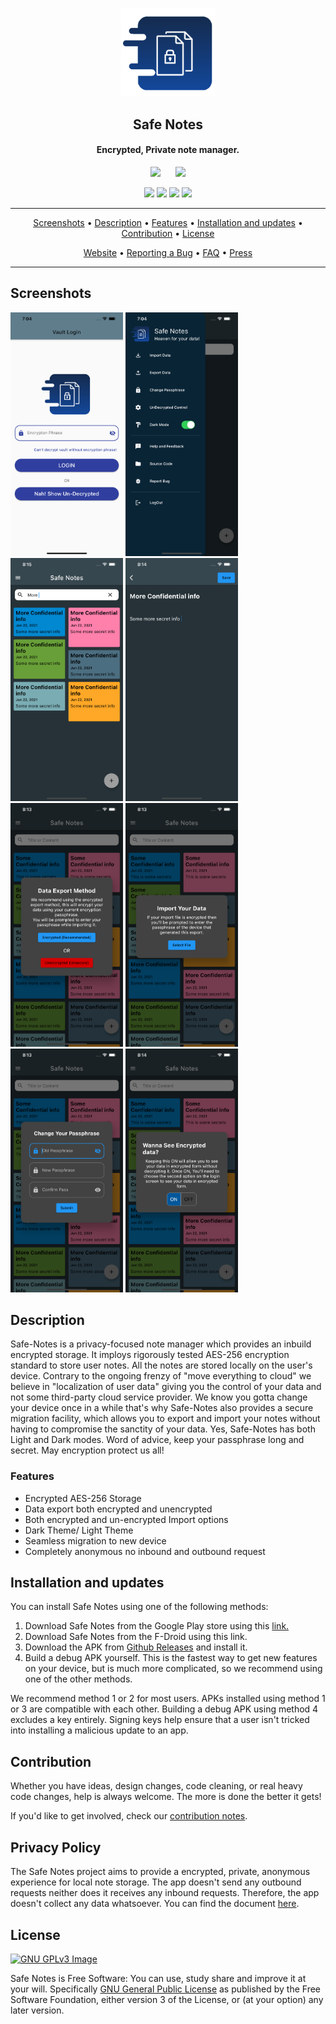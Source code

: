 <p align="center"><a href="https://github.com/keshav-space/safe_notes"><img src="assets/splash.png" width="150"></a></p> 
<h2 align="center"><b>Safe Notes</b></h2>
<h4 align="center">Encrypted, Private note manager.</h4>

<p align="center"><a href="https://play.google.com/store/apps/details?id=com.trisven.safenotes"><img src="https://raw.githubusercontent.com/keshav-space/safe_notes/main/assets/get-it-on-google-play-badge.png" height='65px' ></a>&nbsp;&nbsp;&nbsp;&nbsp;&nbsp;&nbsp;<a href="f-droid url"><img src="https://raw.githubusercontent.com/keshav-space/safe_notes/main/assets/get-it-on-f-droid-badge.png" height='65px'></a></p>

<p align="center">
<a href="https://github.com/keshav-space/safe_notes/releases" alt="GitHub release"><img src="https://img.shields.io/github/v/release/keshav-space/safe_notes" ></a>
<a href="https://www.gnu.org/licenses/gpl-3.0" alt="License: GPLv3"><img src="https://img.shields.io/badge/License-GPL%20v3-blue.svg"></a>
<a href="https://github.com/keshav-space/safe_notes/actions/" alt="Build Status"><img src="https://github.com/keshav-space/safe_notes/actions/workflows/flutter-ci.yml/badge.svg"></a>
<a href="https://matrix.to/#/#safenotes:matrix.org" alt="IRC channel: #newpipe"><img src="https://img.shields.io/matrix/safenotes:matrix.org"></a>

</p>
<hr>
<p align="center"><a href="#screenshots">Screenshots</a> &bull; <a href="#description">Description</a> &bull; <a href="#features">Features</a> &bull; <a href="#installation-and-updates">Installation and updates</a> &bull; <a href="#contribution">Contribution</a> <!-- &bull; <a href="#donate">Donate</a> --> &bull; <a href="#license">License</a></p>
<p align="center"><a href="https://keshav-space.github.io/safe_notes/">Website</a> &bull; <a href="https://github.com/keshav-space/safe_notes/blob/main/SECURITY.md#reporting-a-bug">Reporting a Bug</a> &bull; <a href="https://github.com/keshav-space/safe_notes">FAQ</a> &bull; <a href="https://github.com/keshav-space/safe_notes">Press</a></p>
<hr>



## Screenshots

<!-- [<img src="fastlane/metadata/android/en-US/images/phoneScreenshots/shot_01.png" width=180>](fastlane/metadata/android/en-US/images/phoneScreenshots/shot_01.png) -->
[<img src="fastlane/metadata/android/en-US/images/phoneScreenshots/shot_02.png" width=180>](fastlane/metadata/android/en-US/images/phoneScreenshots/shot_02.png)
[<img src="fastlane/metadata/android/en-US/images/phoneScreenshots/shot_03.png" width=180>](fastlane/metadata/android/en-US/images/phoneScreenshots/shot_03.png)
[<img src="fastlane/metadata/android/en-US/images/phoneScreenshots/shot_04.png" width=180>](fastlane/metadata/android/en-US/images/phoneScreenshots/shot_04.png)
[<img src="fastlane/metadata/android/en-US/images/phoneScreenshots/shot_05.png" width=180>](fastlane/metadata/android/en-US/images/phoneScreenshots/shot_05.png)
[<img src="fastlane/metadata/android/en-US/images/phoneScreenshots/shot_06.png" width=180>](fastlane/metadata/android/en-US/images/phoneScreenshots/shot_06.png)
[<img src="fastlane/metadata/android/en-US/images/phoneScreenshots/shot_07.png" width=180>](fastlane/metadata/android/en-US/images/phoneScreenshots/shot_07.png)
[<img src="fastlane/metadata/android/en-US/images/phoneScreenshots/shot_08.png" width=180>](fastlane/metadata/android/en-US/images/phoneScreenshots/shot_08.png)
[<img src="fastlane/metadata/android/en-US/images/phoneScreenshots/shot_09.png" width=180>](fastlane/metadata/android/en-US/images/phoneScreenshots/shot_09.png)

<!-- [<img src="fastlane/metadata/android/en-US/images/phoneScreenshots/shot_09.png" width=160>](fastlane/metadata/android/en-US/images/phoneScreenshots/shot_09.png)
[<img src="fastlane/metadata/android/en-US/images/phoneScreenshots/shot_10.png" width=160>](fastlane/metadata/android/en-US/images/phoneScreenshots/shot_10.png)
[<img src="fastlane/metadata/android/en-US/images/phoneScreenshots/shot_11.png" width=405>](fastlane/metadata/android/en-US/images/phoneScreenshots/shot_11.png)
[<img src="fastlane/metadata/android/en-US/images/phoneScreenshots/shot_12.png" width=405>](fastlane/metadata/android/en-US/images/phoneScreenshots/shot_12.png) -->

## Description

Safe-Notes is a privacy-focused note manager which provides an inbuild encrypted storage. It imploys rigorously tested  AES-256 encryption standard to store user notes. All the notes are stored locally on the user's device. Contrary to the ongoing frenzy of "move everything to cloud" we believe in "localization of user data" giving you the control of your data and not some third-party cloud service provider.
We know you gotta change your device once in a while that's why Safe-Notes also provides a secure migration facility, which allows you to export and import your notes without having to compromise the sanctity of your data. Yes, Safe-Notes has both Light and Dark modes. Word of advice, keep your passphrase long and secret. May encryption protect us all!

### Features

* Encrypted AES-256 Storage
* Data export both encrypted and unencrypted
* Both encrypted and un-encrypted Import options
* Dark Theme/ Light Theme
* Seamless migration to new device
* Completely anonymous no inbound and outbound request

<!-- Hidden span to keep old links compatible. -->
<span id="updates"></span>

## Installation and updates
You can install Safe Notes using one of the following methods:
 1. Download Safe Notes from the Google Play store using this [link.](https://play.google.com/store/apps/details?id=com.trisven.safenotes)
 2. Download Safe Notes from the F-Droid using this link.
 3. Download the APK from [Github Releases](https://github.com/keshav-space/safe_notes/releases) and install it.
 4. Build a debug APK yourself. This is the fastest way to get new features on your device, but is much more complicated, so we recommend using one of the other methods.

We recommend method 1 or 2 for most users. APKs installed using method 1 or 3 are compatible with each other. Building a debug APK using method 4 excludes a key entirely. Signing keys help ensure that a user isn't tricked into installing a malicious update to an app.


## Contribution
Whether you have ideas, design changes, code cleaning, or real heavy code changes, help is always welcome.
The more is done the better it gets!

If you'd like to get involved, check our [contribution notes](.github/CONTRIBUTING.md).

## Privacy Policy

The Safe Notes project aims to provide a encrypted, private, anonymous experience for local note storage. The app doesn't send any outbound requests neither does it receives any inbound requests. Therefore, the app doesn't collect any data whatsoever. You can find the document [here](./privacy-policy.md).

## License
[![GNU GPLv3 Image](https://www.gnu.org/graphics/gplv3-127x51.png)](https://www.gnu.org/licenses/gpl-3.0.en.html)  

Safe Notes is Free Software: You can use, study share and improve it at your
will. Specifically 
[GNU General Public License](https://www.gnu.org/licenses/gpl.html) as
published by the Free Software Foundation, either version 3 of the License, or
(at your option) any later version.  
